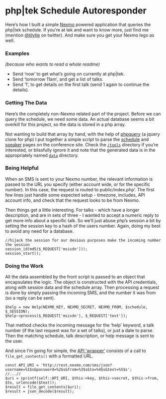 # php|tek Schedule Autoresponder
Here’s how I built a simple [Nexmo](http://nexmo.com) powered application that queries the php|tek schedule. If you’re at tek and want to know more, just find me (mention [@tjlytle](https://twitter.com/#!/tjlytle) on twitter). And make sure you get your Nexmo lego as well.

### Examples 
*(because who wants to read a whole readme)*

* Send ‘now’ to get what’s going on currently at php|tek.
* Send ‘tomorrow 11am’, and get a list of talks.
* Send ‘1’, to get details on the first talk (send 1 again to continue the details).

### Getting The Data
Here’s the completely non-Nexmo related part of the project. Before we can query the schedule, we need some data. An actual database seems a bit overkill for this project, so the data is stored in a php array. 

Not wanting to build that array by hand, with the help of [phpquery](https://github.com/TobiaszCudnik/phpquery) (a jquery clone for php) I put together a simple script to parse the [schedule](https://github.com/TobiaszCudnik/phpquery) and [speaker](http://tek12.phparch.com/talks/) pages on the conference site. Check the [`/tools`](https://github.com/Nexmo/TekHelp/blob/master/tools/schedule.php) directory if you’re interested, or blissfully ignore it and note that the generated data is in the appropriately named [`data`](https://github.com/Nexmo/TekHelp/tree/master/data) directory.

### Being Helpful
When an SMS is sent to your Nexmo number, the relevant information is passed to the URL you specify (either account wide, or for the specific number). In this case, the request is routed to public/index.php’. The first few lines just handle some expected setup - timezone, includes, API account info, and check that the request looks to be from Nexmo.

Then things get a little interesting. For talks - which have a longer description, and are in sets of three - I wanted to accept a numeric reply to get more info about a specific talk. So we’ll just abuse php’s session a bit by setting the session key to a hash of the users number. Again, doing my best to avoid any need for a database.

    //hijack the session for our devious purposes make the incoming number the session
    session_id(md5($_REQUEST['msisdn']));
    session_start();

### Doing the Work
All the data assembled by the front script is passed to an object that encapsulates the logic. The object is constructed with the API credentials, along with session data and the schedule array. Then processing a request is done by simply passing the incoming SMS, and the number it was from (so a reply can be sent).

    $help = new Help(NEXMO_KEY, NEXMO_SECRET, NEXMO_FROM, $schedule, $_SESSION);
    $help->process($_REQUEST['msisdn'], $_REQUEST['text']);

That method checks the incoming message for the ‘help’ keyword, a talk number (if the last request was for a set of talks), or just a date to parse. Then the matching schedule, talk description, or help message is sent to the user.

And since I’m going for simple, the [API ‘wrapper’](https://github.com/Nexmo/TekHelp/blob/master/library/help.php#L174) consists of a call to `file_get_contents()` with a formatted URL.

    const API_URI = 'http://rest.nexmo.com/sms/json?username=%1$s&password=%2$s&from=%3$s&to=%4$s&text=%5$s';
    //...//
    $uri = sprintf(self::API_URI, $this->key, $this->secret, $this->from, $to, urlencode($text));
    $result = file_get_contents($uri);
    $result = json_decode($result);

